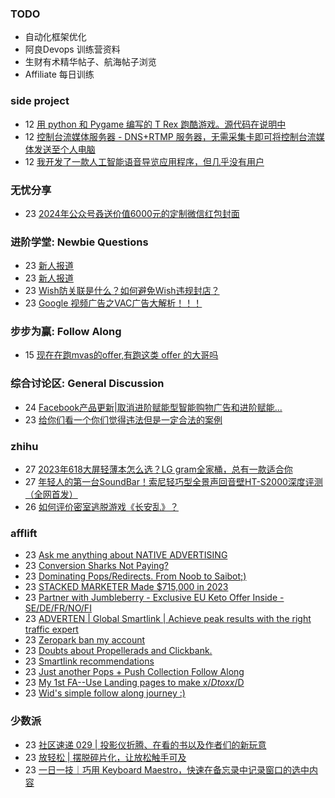### TODO
-  自动化框架优化
-  阿良Devops 训练营资料
-  生财有术精华帖子、航海帖子浏览
-  Affiliate 每日训练

### side project
<!-- sideproject:START -->
-  12 [用 python 和 Pygame 编写的 T Rex 跑酷游戏。源代码在说明中](https://www.youtube.com/watch?v=pZySIXSelCA)
-  12 [控制台流媒体服务器 - DNS+RTMP 服务器，无需采集卡即可将控制台流媒体发送至个人电脑](https://github.com/Aioros/console-streaming-server)
-  12 [我开发了一款人工智能语音导览应用程序，但几乎没有用户](https://www.reddit.com/r/SideProject/comments/18gpp0e/ive_built_an_ai_audio_tour_app_but_have_almost_no/)<!-- sideproject:END -->


### 无忧分享
<!-- ruyo:START -->
-  23 [2024年公众号叒送价值6000元的定制微信红包封面](https://51.ruyo.net/18598.html)<!-- ruyo:END -->

### 进阶学堂: Newbie Questions
<!-- advertcn1:START -->
-  23 [新人报道](https://www.advertcn.com/thread-113782-1-1.html)
-  23 [新人报道](https://www.advertcn.com/thread-113781-1-1.html)
-  23 [Wish防关联是什么？如何避免Wish违规封店？](https://www.advertcn.com/thread-113774-1-1.html)
-  23 [Google 视频广告之VAC广告大解析！！！](https://www.advertcn.com/thread-113771-1-1.html)<!-- advertcn1:END -->

### 步步为赢: Follow Along
<!-- advertcn2:START -->
-  15 [现在在跑mvas的offer,有跑这类 offer 的大哥吗](https://www.advertcn.com/thread-113665-1-1.html)<!-- advertcn2:END -->

### 综合讨论区: General Discussion
<!-- advertcn3:START -->
-  24 [Facebook产品更新|取消进阶赋能型智能购物广告和进阶赋能...](https://www.advertcn.com/thread-113784-1-1.html)
-  23 [给你们看一个你们觉得违法但是一定合法的案例](https://www.advertcn.com/thread-113775-1-1.html)<!-- advertcn3:END -->


### zhihu
<!-- zhihu:START -->
-  27 [2023年618大屏轻薄本怎么选？LG gram全家桶，总有一款适合你](http://zhuanlan.zhihu.com/p/632641888?utm_campaign=rss&utm_medium=rss&utm_source=rss&utm_content=title)
-  27 [年轻人的第一台SoundBar！索尼轻巧型全景声回音壁HT-S2000深度评测（全网首发）](http://zhuanlan.zhihu.com/p/630990296?utm_campaign=rss&utm_medium=rss&utm_source=rss&utm_content=title)
-  26 [如何评价密室逃脱游戏《长安乱》？](http://www.zhihu.com/question/563950552/answer/3045961312?utm_campaign=rss&utm_medium=rss&utm_source=rss&utm_content=title)<!-- zhihu:END -->

### afflift
<!-- afflift:START -->
-  23 [Ask me anything about NATIVE ADVERTISING](https://afflift.com/f/threads/ask-me-anything-about-native-advertising.12499/)
-  23 [Conversion Sharks Not Paying?](https://afflift.com/f/threads/conversion-sharks-not-paying.12442/)
-  23 [Dominating Pops/Redirects. From Noob to Saibot;&rpar;](https://afflift.com/f/threads/dominating-pops-redirects-from-noob-to-saibot.12496/)
-  23 [STACKED MARKETER Made $715,000 in 2023](https://afflift.com/f/threads/stacked-marketer-made-715-000-in-2023.12513/)
-  23 [Partner with Jumbleberry - Exclusive EU Keto Offer Inside - SE/DE/FR/NO/FI](https://afflift.com/f/threads/partner-with-jumbleberry-exclusive-eu-keto-offer-inside-se-de-fr-no-fi.12515/)
-  23 [ADVERTEN | Global Smartlink | Achieve peak results with the right traffic expert](https://afflift.com/f/threads/adverten-global-smartlink-achieve-peak-results-with-the-right-traffic-expert.7526/)
-  23 [Zeropark ban my account](https://afflift.com/f/threads/zeropark-ban-my-account.12514/)
-  23 [Doubts about Propellerads and Clickbank.](https://afflift.com/f/threads/doubts-about-propellerads-and-clickbank.12507/)
-  23 [Smartlink recommendations](https://afflift.com/f/threads/smartlink-recommendations.12456/)
-  23 [Just another Pops + Push Collection Follow Along](https://afflift.com/f/threads/just-another-pops-push-collection-follow-along.12183/)
-  23 [My 1st FA--Use Landing pages to make x$/D to xx$/D](https://afflift.com/f/threads/my-1st-fa-use-landing-pages-to-make-x-d-to-xx-d.12502/)
-  23 [Wid&#39;s simple follow along journey :&rpar;](https://afflift.com/f/threads/wids-simple-follow-along-journey.12506/)<!-- afflift:END -->

### 少数派
<!-- sspai:START -->
-  23 [社区速递 029 | 投影仪折腾、在看的书以及作者们的新玩意](https://sspai.com/post/86008)
-  23 [放轻松 | 摆脱碎片化，让放松触手可及](https://sspai.com/post/85763)
-  23 [一日一技｜巧用 Keyboard Maestro，快速在备忘录中记录窗口的选中内容](https://sspai.com/post/85816)<!-- sspai:END -->
